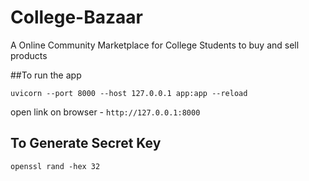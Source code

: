 # College-Bazaar
A Online Community Marketplace for College Students to buy and sell products

##To run the app

```
uvicorn --port 8000 --host 127.0.0.1 app:app --reload
```
open link on browser - ```http://127.0.0.1:8000```

## To Generate Secret Key

```
openssl rand -hex 32
```